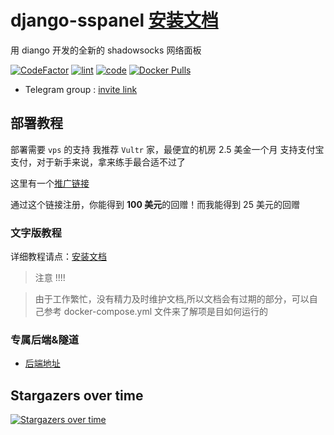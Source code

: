 # django-sspanel [安装文档](https://ehco1996.github.io/django-sspanel/)

用 diango 开发的全新的 shadowsocks 网络面板

[![CodeFactor](https://www.codefactor.io/repository/github/ehco1996/django-sspanel/badge)](https://www.codefactor.io/repository/github/ehco1996/django-sspanel)
[![lint](https://github.com/Ehco1996/django-sspanel/actions/workflows/ci.yml/badge.svg)](https://github.com/Ehco1996/django-sspanel/actions/workflows/ci.yml)
[![code](https://github.com/Ehco1996/django-sspanel/actions/workflows/cd.yml/badge.svg)](https://github.com/Ehco1996/django-sspanel/actions/workflows/cd.yml)
[![Docker Pulls](https://img.shields.io/docker/pulls/ehco1996/django-sspanel)](https://hub.docker.com/r/ehco1996/django-sspanel)

* Telegram group : [invite link](https://t.me/Ehcobreakwa11)

## 部署教程

部署需要 `vps` 的支持
我推荐 `Vultr` 家，最便宜的机房 2.5 美金一个月
支持支付宝支付，对于新手来说，拿来练手最合适不过了

这里有一个[推广链接](https://www.vultr.com/?ref=8376726-6G)

通过这个链接注册，你能得到 **100 美元**的回赠！而我能得到 25 美元的回赠

### 文字版教程

详细教程请点：[安装文档](https://ehco1996.github.io/django-sspanel/)

> 注意 !!!!

> 由于工作繁忙，没有精力及时维护文档,所以文档会有过期的部分，可以自己参考 docker-compose.yml 文件来了解项是目如何运行的

### 专属后端&隧道

* [后端地址](https://github.com/Ehco1996/ehco)

## Stargazers over time

[![Stargazers over time](https://starchart.cc/Ehco1996/django-sspanel.svg)](https://starchart.cc/Ehco1996/django-sspanel)
